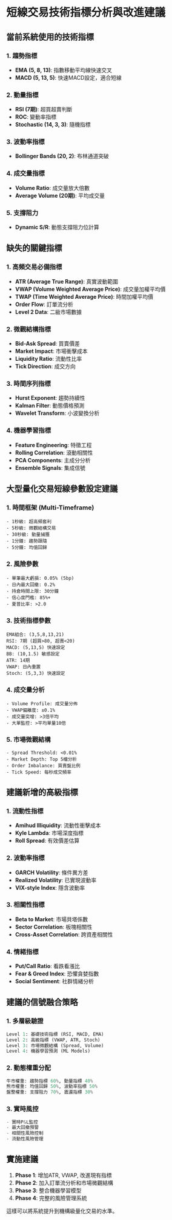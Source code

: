 # 短線交易技術指標分析與改進建議

## 當前系統使用的技術指標

### 1. 趨勢指標
- **EMA (5, 8, 13)**: 指數移動平均線快速交叉
- **MACD (5, 13, 5)**: 快速MACD設定，適合短線

### 2. 動量指標  
- **RSI (7期)**: 超買超賣判斷
- **ROC**: 變動率指標
- **Stochastic (14, 3, 3)**: 隨機指標

### 3. 波動率指標
- **Bollinger Bands (20, 2)**: 布林通道突破

### 4. 成交量指標
- **Volume Ratio**: 成交量放大倍數
- **Average Volume (20期)**: 平均成交量

### 5. 支撐阻力
- **Dynamic S/R**: 動態支撐阻力位計算

## 缺失的關鍵指標

### 1. 高頻交易必備指標
- **ATR (Average True Range)**: 真實波動範圍
- **VWAP (Volume Weighted Average Price)**: 成交量加權平均價
- **TWAP (Time Weighted Average Price)**: 時間加權平均價
- **Order Flow**: 訂單流分析
- **Level 2 Data**: 二級市場數據

### 2. 微觀結構指標
- **Bid-Ask Spread**: 買賣價差
- **Market Impact**: 市場衝擊成本
- **Liquidity Ratio**: 流動性比率
- **Tick Direction**: 成交方向

### 3. 時間序列指標
- **Hurst Exponent**: 趨勢持續性
- **Kalman Filter**: 動態價格預測
- **Wavelet Transform**: 小波變換分析

### 4. 機器學習指標
- **Feature Engineering**: 特徵工程
- **Rolling Correlation**: 滾動相關性
- **PCA Components**: 主成分分析
- **Ensemble Signals**: 集成信號

## 大型量化交易短線參數設定建議

### 1. 時間框架 (Multi-Timeframe)
```
- 1秒級: 超高頻套利
- 5秒級: 微觀結構交易  
- 30秒級: 動量捕獲
- 1分鐘: 趨勢跟隨
- 5分鐘: 均值回歸
```

### 2. 風險參數
```
- 單筆最大虧損: 0.05% (5bp)
- 日內最大回撤: 0.2%
- 持倉時間上限: 30分鐘
- 信心度門檻: 85%+
- 夏普比率: >2.0
```

### 3. 技術指標參數
```
EMA組合: (3,5,8,13,21)
RSI: 7期 (超買>80, 超賣<20)
MACD: (5,13,5) 快速設定
BB: (10,1.5) 敏感設定
ATR: 14期
VWAP: 日內重置
Stoch: (5,3,3) 快速設定
```

### 4. 成交量分析
```
- Volume Profile: 成交量分佈
- VWAP偏離度: ±0.1%
- 成交量突增: >3倍平均
- 大單監控: >平均單量10倍
```

### 5. 市場微觀結構
```
- Spread Threshold: <0.01%
- Market Depth: Top 5檔分析
- Order Imbalance: 買賣盤比例
- Tick Speed: 每秒成交頻率
```

## 建議新增的高級指標

### 1. 流動性指標
- **Amihud Illiquidity**: 流動性衝擊成本
- **Kyle Lambda**: 市場深度指標
- **Roll Spread**: 有效價差估算

### 2. 波動率指標  
- **GARCH Volatility**: 條件異方差
- **Realized Volatility**: 已實現波動率
- **VIX-style Index**: 隱含波動率

### 3. 相關性指標
- **Beta to Market**: 市場貝塔係數
- **Sector Correlation**: 板塊相關性
- **Cross-Asset Correlation**: 跨資產相關性

### 4. 情緒指標
- **Put/Call Ratio**: 看跌看漲比
- **Fear & Greed Index**: 恐懼貪婪指數
- **Social Sentiment**: 社群情緒分析

## 建議的信號融合策略

### 1. 多層級驗證
```python
Level 1: 基礎技術指標 (RSI, MACD, EMA)
Level 2: 高級指標 (VWAP, ATR, Stoch)  
Level 3: 市場微觀結構 (Spread, Volume)
Level 4: 機器學習預測 (ML Models)
```

### 2. 動態權重分配
```python
牛市權重: 趨勢指標 60%, 動量指標 40%
熊市權重: 均值回歸 50%, 波動率指標 50%
盤整權重: 支撐阻力 70%, 震盪指標 30%
```

### 3. 實時風控
```python
- 實時P&L監控
- 最大回撤預警  
- 相關性風險控制
- 流動性風險管理
```

## 實施建議

1. **Phase 1**: 增加ATR, VWAP, 改進現有指標
2. **Phase 2**: 加入訂單流分析和市場微觀結構
3. **Phase 3**: 整合機器學習模型
4. **Phase 4**: 完整的風險管理系統

這樣可以將系統提升到機構級量化交易的水準。
